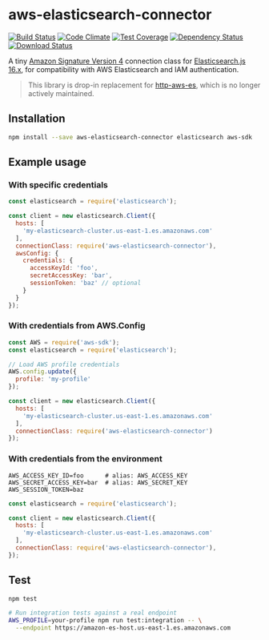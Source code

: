 # aws-elasticsearch-connector

[![Build Status](https://travis-ci.org/compwright/aws-elasticsearch-connector.png?branch=master)](https://travis-ci.org/compwright/aws-elasticsearch-connector)
[![Code Climate](https://codeclimate.com/github/compwright/aws-elasticsearch-connector/badges/gpa.svg)](https://codeclimate.com/github/compwright/aws-elasticsearch-connector)
[![Test Coverage](https://codeclimate.com/github/compwright/aws-elasticsearch-connector/badges/coverage.svg)](https://codeclimate.com/github/compwright/aws-elasticsearch-connector/coverage)
[![Dependency Status](https://img.shields.io/david/compwright/aws-elasticsearch-connector.svg?style=flat-square)](https://david-dm.org/compwright/aws-elasticsearch-connector)
[![Download Status](https://img.shields.io/npm/dm/aws-elasticsearch-connector.svg?style=flat-square)](https://www.npmjs.com/package/aws-elasticsearch-connector)

A tiny [Amazon Signature Version 4](https://www.npmjs.com/package/aws4) connection class for [Elasticsearch.js 16.x](https://www.npmjs.com/package/elasticsearch), for compatibility with AWS Elasticsearch and IAM authentication.

> This library is drop-in replacement for [http-aws-es](https://www.npmjs.com/package/http-aws-es), which is no longer actively maintained.

## Installation

```bash
npm install --save aws-elasticsearch-connector elasticsearch aws-sdk
```

## Example usage

### With specific credentials

```javascript
const elasticsearch = require('elasticsearch');

const client = new elasticsearch.Client({
  hosts: [
    'my-elasticsearch-cluster.us-east-1.es.amazonaws.com'
  ],
  connectionClass: require('aws-elasticsearch-connector'),
  awsConfig: {
    credentials: {
      accessKeyId: 'foo',
      secretAccessKey: 'bar',
      sessionToken: 'baz' // optional
    }
  }
});
```

### With credentials from AWS.Config

```javascript
const AWS = require('aws-sdk');
const elasticsearch = require('elasticsearch');

// Load AWS profile credentials
AWS.config.update({
  profile: 'my-profile'
});

const client = new elasticsearch.Client({
  hosts: [
    'my-elasticsearch-cluster.us-east-1.es.amazonaws.com'
  ],
  connectionClass: require('aws-elasticsearch-connector')
});
```

### With credentials from the environment

```env
AWS_ACCESS_KEY_ID=foo      # alias: AWS_ACCESS_KEY
AWS_SECRET_ACCESS_KEY=bar  # alias: AWS_SECRET_KEY
AWS_SESSION_TOKEN=baz
```

```javascript
const elasticsearch = require('elasticsearch');

const client = new elasticsearch.Client({
  hosts: [
    'my-elasticsearch-cluster.us-east-1.es.amazonaws.com'
  ],
  connectionClass: require('aws-elasticsearch-connector'),
});
```

## Test

```bash
npm test

# Run integration tests against a real endpoint
AWS_PROFILE=your-profile npm run test:integration -- \
  --endpoint https://amazon-es-host.us-east-1.es.amazonaws.com
```
